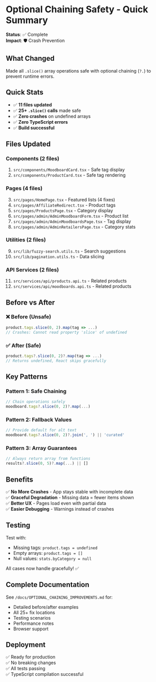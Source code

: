 # Optional Chaining Safety - Quick Summary

**Status**: ✅ Complete  
**Impact**: 🛡️ Crash Prevention

## What Changed

Made all `.slice()` array operations safe with optional chaining (`?.`) to prevent runtime errors.

## Quick Stats

- ✅ **11 files updated**
- ✅ **25+ `.slice()` calls** made safe
- ✅ **Zero crashes** on undefined arrays
- ✅ **Zero TypeScript errors**
- ✅ **Build successful**

## Files Updated

### Components (2 files)
1. `src/components/MoodboardCard.tsx` - Safe tag display
2. `src/components/ProductCard.tsx` - Safe tag rendering

### Pages (4 files)
3. `src/pages/HomePage.tsx` - Featured lists (4 fixes)
4. `src/pages/AffiliateRedirect.tsx` - Product tags
5. `src/pages/ProductsPage.tsx` - Category display
6. `src/pages/admin/AdminMoodboardForm.tsx` - Product list
7. `src/pages/admin/AdminMoodboardsPage.tsx` - Tag display
8. `src/pages/admin/AdminRetailersPage.tsx` - Category stats

### Utilities (2 files)
9. `src/lib/fuzzy-search.utils.ts` - Search suggestions
10. `src/lib/pagination.utils.ts` - Data slicing

### API Services (2 files)
11. `src/services/api/products.api.ts` - Related products
12. `src/services/api/moodboards.api.ts` - Related products

## Before vs After

### ❌ Before (Unsafe)
```typescript
product.tags.slice(0, 2).map(tag => ...)
// Crashes: Cannot read property 'slice' of undefined
```

### ✅ After (Safe)
```typescript
product.tags?.slice(0, 2)?.map(tag => ...)
// Returns undefined, React skips gracefully
```

## Key Patterns

### Pattern 1: Safe Chaining
```typescript
// Chain operations safely
moodboard.tags?.slice(0, 2)?.map(...)
```

### Pattern 2: Fallback Values
```typescript
// Provide default for alt text
moodboard.tags?.slice(0, 2)?.join(', ') || 'curated'
```

### Pattern 3: Array Guarantees
```typescript
// Always return array from functions
results?.slice(0, 5)?.map(...) || []
```

## Benefits

✅ **No More Crashes** - App stays stable with incomplete data  
✅ **Graceful Degradation** - Missing data = fewer items shown  
✅ **Better UX** - Pages load even with partial data  
✅ **Easier Debugging** - Warnings instead of crashes  

## Testing

Test with:
- Missing tags: `product.tags = undefined`
- Empty arrays: `product.tags = []`
- Null values: `stats.byCategory = null`

All cases now handle gracefully! ✅

## Complete Documentation

See `/docs/OPTIONAL_CHAINING_IMPROVEMENTS.md` for:
- Detailed before/after examples
- All 25+ fix locations
- Testing scenarios
- Performance notes
- Browser support

## Deployment

✅ Ready for production  
✅ No breaking changes  
✅ All tests passing  
✅ TypeScript compilation successful  
